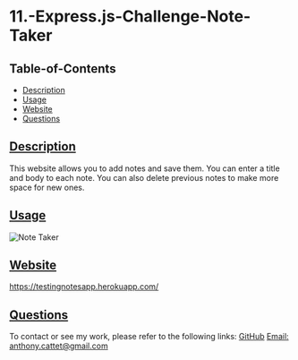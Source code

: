 # 11.-Express.js-Challenge-Note-Taker

## Table-of-Contents
  * [Description](#description)
  * [Usage](#usage)
  * [Website](#website)
  * [Questions](#questions)
  
  ## [Description](#table-of-contents)
  This website allows you to add notes and save them. You can enter a title and body to each note. You can also delete previous notes to make more space for new ones. 
  
  ## [Usage](#table-of-contents)
  
  
 

![Note Taker](https://user-images.githubusercontent.com/98857382/177453549-cd0f336b-41e3-4bce-8a65-8a18bd1f935d.gif)

  
  
  ## [Website](#table-of-contents) 
  https://testingnotesapp.herokuapp.com/

  ## [Questions](#table-of-contents)
  To contact or see my work, please refer to the following links:
  [GitHub](https://github.com/acattet)
  [Email: anthony.cattet@gmail.com](mailto:anthony.cattet@gmail.com)

